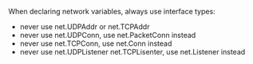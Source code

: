 When declaring network variables, always use interface types:
 - never use net.UDPAddr or net.TCPAddr
 - never use net.UDPConn, use net.PacketConn instead
 - never use net.TCPConn, use net.Conn instead
 - never use net.UDPListener net.TCPLisenter, use net.Listener instead